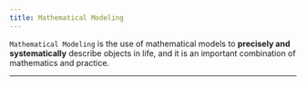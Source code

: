 ```yaml
---
title: Mathematical Modeling
---
```


`Mathematical Modeling` is the use of mathematical models to **precisely and systematically** describe objects in life, and it is an important combination of mathematics and practice.

---
